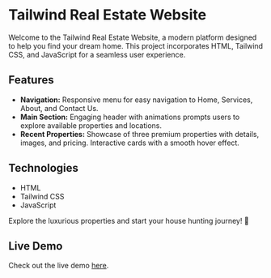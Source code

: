 # Tailwind Real Estate Website

Welcome to the Tailwind Real Estate Website, a modern platform designed to help you find your dream home. This project incorporates HTML, Tailwind CSS, and JavaScript for a seamless user experience.

## Features

- **Navigation:** Responsive menu for easy navigation to Home, Services, About, and Contact Us.
- **Main Section:** Engaging header with animations prompts users to explore available properties and locations.
- **Recent Properties:** Showcase of three premium properties with details, images, and pricing. Interactive cards with a smooth hover effect.

## Technologies

- HTML
- Tailwind CSS
- JavaScript

Explore the luxurious properties and start your house hunting journey! 🏡

## Live Demo

Check out the live demo [here](https://alshehriali0.github.io/Tailwind-RealEstate-Website/#landing).
